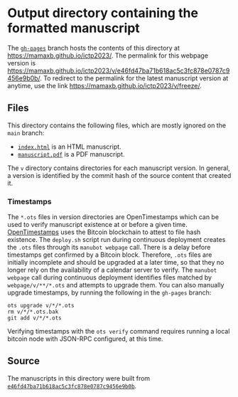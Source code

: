 # Output directory containing the formatted manuscript

The [`gh-pages`](https://github.com/mamaxb/ictp2023/tree/gh-pages) branch hosts the contents of this directory at <https://mamaxb.github.io/ictp2023/>.
The permalink for this webpage version is <https://mamaxb.github.io/ictp2023/v/e46fd47ba71b618ac5c3fc878e0787c9456e9b0b/>.
To redirect to the permalink for the latest manuscript version at anytime, use the link <https://mamaxb.github.io/ictp2023/v/freeze/>.

## Files

This directory contains the following files, which are mostly ignored on the `main` branch:

+ [`index.html`](index.html) is an HTML manuscript.
+ [`manuscript.pdf`](manuscript.pdf) is a PDF manuscript.

The `v` directory contains directories for each manuscript version.
In general, a version is identified by the commit hash of the source content that created it.

### Timestamps

The `*.ots` files in version directories are OpenTimestamps which can be used to verify manuscript existence at or before a given time.
[OpenTimestamps](https://opentimestamps.org/) uses the Bitcoin blockchain to attest to file hash existence.
The `deploy.sh` script run during continuous deployment creates the `.ots` files through its `manubot webpage` call.
There is a delay before timestamps get confirmed by a Bitcoin block.
Therefore, `.ots` files are initially incomplete and should be upgraded at a later time, so that they no longer rely on the availability of a calendar server to verify.
The `manubot webpage` call during continuous deployment identifies files matched by `webpage/v/**/*.ots` and attempts to upgrade them.
You can also manually upgrade timestamps, by running the following in the `gh-pages` branch:

```shell
ots upgrade v/*/*.ots
rm v/*/*.ots.bak
git add v/*/*.ots
```

Verifying timestamps with the `ots verify` command requires running a local bitcoin node with JSON-RPC configured, at this time.

## Source

The manuscripts in this directory were built from
[`e46fd47ba71b618ac5c3fc878e0787c9456e9b0b`](https://github.com/mamaxb/ictp2023/commit/e46fd47ba71b618ac5c3fc878e0787c9456e9b0b).
